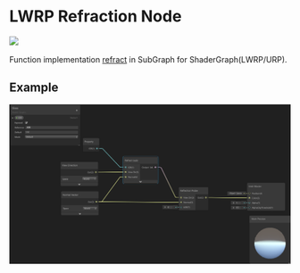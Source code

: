LWRP Refraction Node
====================

<p align="left"> <img src="https://github.com/RoBit666/LWRP-Refraction/blob/master/readme-img/GIF.gif"> </p>

Function implementation [refract] in SubGraph for ShaderGraph(LWRP/URP).

Example
-------
<p align="center"> <img src="https://github.com/RoBit666/LWRP-Refraction/blob/master/readme-img/ShaderGraph-Fake-Glass.png"> </p>

[refract]: https://www.khronos.org/registry/OpenGL-Refpages/gl4/html/refract.xhtml
